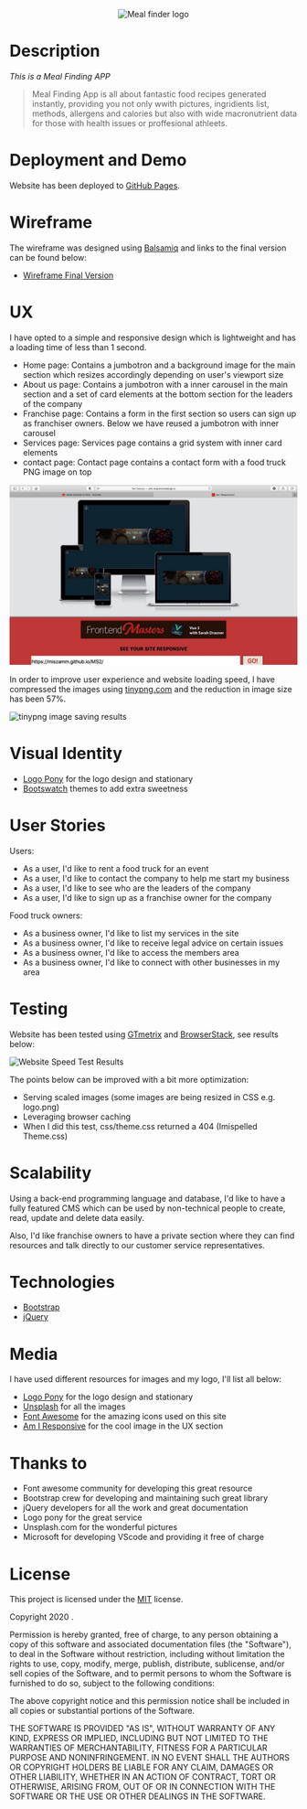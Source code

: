 <p align="center">
  <img src="https://e2ad9287-0012-49f5-a7bf-b07442f37676.ws-eu01.gitpod.io/mini-browser/workspace/MS2/img/logoms2.png" alt="Meal finder logo"/>
</p>

# Description

*This is a Meal Finding APP*

> Meal Finding App is all about fantastic food recipes generated instantly, providing you not only wwith pictures, ingridients list, methods, allergens and calories but also with wide macronutrient data for those with health issues or proffesional athleets.

> 

# Deployment and Demo

Website has been deployed to [GitHub Pages](https://miszamm.github.io/MS2/).

# Wireframe

The wireframe was designed using [Balsamiq]() and links to the final version can be found below:

- [Wireframe Final Version]()

# UX

I have opted to a simple and responsive design which is lightweight and has a loading time of less than 1 second.

- Home page: Contains a jumbotron and a background image for the main section which resizes accordingly depending on user's viewport size
- About us page: Contains a jumbotron with a inner carousel in the main section and a set of card elements at the bottom section for the leaders of the company
- Franchise page: Contains a form in the first section so users can sign up as franchiser owners. Below we have reused a jumbotron with inner carousel
- Services page: Services page contains a grid system with inner card elements
- contact page: Contact page contains a contact form with a food truck PNG image on top

![Responsive image with many different monitors](img2/responsive.jpeg)

In order to improve user experience and website loading speed, I have compressed the images using [tinypng.com](https://tinypng.com/) and the reduction in image size has been 57%.

![tinypng image saving results](images/image_compressor.png)

# Visual Identity

- [Logo Pony](https://www.logopony.com/) for the logo design and stationary
- [Bootswatch](https://bootswatch.com/) themes to add extra sweetness

# User Stories

Users:

- As a user, I'd like to rent a food truck for an event
- As a user, I'd like to contact the company to help me start my business
- As a user, I'd like to see who are the leaders of the company
- As a user, I'd like to sign up as a franchise owner for the company

Food truck owners:

- As a business owner, I'd like to list my services in the site
- As a business owner, I'd like to receive legal advice on certain issues
- As a business owner, I'd like to access the members area
- As a business owner, I'd like to connect with other businesses in my area

# Testing

Website has been tested using [GTmetrix](https://gtmetrix.com/reports/fandressouza.github.io/7xHu6MBv) and [BrowserStack](), see results below:

![Website Speed Test Results](images/speed_test.png)

The points below can be improved with a bit more optimization:

- Serving scaled images (some images are being resized in CSS e.g. logo.png)
- Leveraging browser caching
- When I did this test, css/theme.css returned a 404 (Imispelled Theme.css)

# Scalability

Using a back-end programming language and database, I'd like to have a fully featured CMS which can be used by non-technical people to create, read, update and delete data easily.

Also, I'd like franchise owners to have a private section where they can find resources and talk directly to our customer service representatives.

# Technologies

- [Bootstrap](https://getbootstrap.com/)
- [jQuery](https://jquery.com/)

# Media

I have used different resources for images and my logo, I'll list all below:

- [Logo Pony](https://www.logopony.com/) for the logo design and stationary
- [Unsplash](https://unsplash.com) for all the images
- [Font Awesome](https://fontawesome.com/6?next=%2Fstart) for the amazing icons used on this site
- [Am I Responsive](http://ami.responsivedesign.is/) for the cool image in the UX section

# Thanks to

- Font awesome community for developing this great resource
- Bootstrap crew for developing and maintaining such great library
- jQuery developers for all the work and great documentation
- Logo pony for the great service
- Unsplash.com for the wonderful pictures
- Microsoft for developing VScode and providing it free of charge

# License

This project is licensed under the [MIT](https://choosealicense.com/licenses/mit/) license.

Copyright 2020 .

Permission is hereby granted, free of charge, to any person obtaining a copy of this software and associated documentation files (the "Software"), to deal in the Software without restriction, including without limitation the rights to use, copy, modify, merge, publish, distribute, sublicense, and/or sell copies of the Software, and to permit persons to whom the Software is furnished to do so, subject to the following conditions:

The above copyright notice and this permission notice shall be included in all copies or substantial portions of the Software.

THE SOFTWARE IS PROVIDED "AS IS", WITHOUT WARRANTY OF ANY KIND, EXPRESS OR IMPLIED, INCLUDING BUT NOT LIMITED TO THE WARRANTIES OF MERCHANTABILITY, FITNESS FOR A PARTICULAR PURPOSE AND NONINFRINGEMENT. IN NO EVENT SHALL THE AUTHORS OR COPYRIGHT HOLDERS BE LIABLE FOR ANY CLAIM, DAMAGES OR OTHER LIABILITY, WHETHER IN AN ACTION OF CONTRACT, TORT OR OTHERWISE, ARISING FROM, OUT OF OR IN CONNECTION WITH THE SOFTWARE OR THE USE OR OTHER DEALINGS IN THE SOFTWARE.